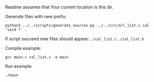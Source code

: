Readme assumes that Your current location is this dir.

Generate files with new prefix:
```
python3 ../../scripts/generate_sources.py ../../src/arl_list.c cal 'void *' .
```

If script succeed new files should appear:
  `./cal_list.c`
  `./cal_list.h`
  
Compile example:
```
gcc main.c cal_list.c -o main
```

Run example:
```
./main
```
